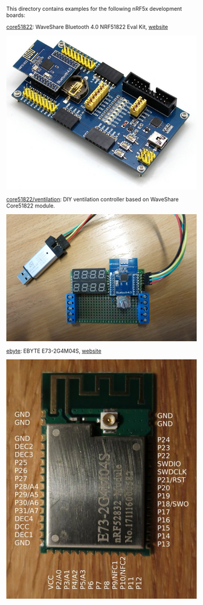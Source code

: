 This directory contains examples for the following nRF5x development boards:

[core51822](core51822): WaveShare Bluetooth 4.0 NRF51822 Eval Kit, [website](http://www.waveshare.com/wiki/NRF51822_Eval_Kit)

![WaveShare Core51822](core51822/board.jpg)

[core51822/ventilation](core51822/ventilation): DIY ventilation controller based
on WaveShare Core51822 module.

![Ventilation controller](core51822/ventilation/images/vent1.jpg)

[ebyte](ebyte): EBYTE E73-2G4M04S, [website](http://www.cdebyte.com/en/product-view-news.aspx?id=243)

![EBYTE E73-2G4M04S](ebyte/board.jpg)

